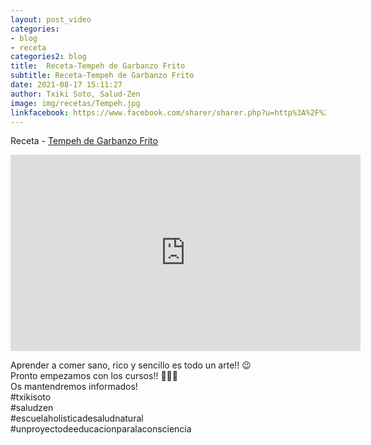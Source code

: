 ```yaml
---
layout: post_video
categories:
- blog
- receta
categories2: blog
title:  Receta-Tempeh de Garbanzo Frito
subtitle: Receta-Tempeh de Garbanzo Frito
date: 2021-08-17 15:11:27
author: Txiki Soto, Salud-Zen
image: img/recetas/Tempeh.jpg
linkfacebook: https://www.facebook.com/sharer/sharer.php?u=http%3A%2F%2Fwww.salud-zen.com%2Fblog%2Freceta%2F2021%2F08%2F17%2Freceta-tempeh.html&amp;src=sdkpreparse
---
```

Receta - [Tempeh de Garbanzo Frito][receta]  

<iframe src="https://www.facebook.com/plugins/video.php?height=314&href=https%3A%2F%2Fwww.facebook.com%2Fsaludzen.estilodevida%2Fvideos%2F557086315710034%2F&show_text=false&width=560&t=0" width="560" height="314" style="border:none;overflow:hidden" scrolling="no" frameborder="0" allowfullscreen="true" allow="autoplay; clipboard-write; encrypted-media; picture-in-picture; web-share" allowFullScreen="true"></iframe>  

Aprender a comer sano, rico y sencillo es todo un arte!! 😉  
Pronto empezamos con los cursos!!  📝📝📝  
Os mantendremos informados!  
#txikisoto  
#saludzen  
#escuelaholisticadesaludnatural  
#unproyectodeeducacionparalaconsciencia  

[receta]: {{site.url}}{{site.baseurl}}/principal/2021/08/17/tempeh.html
